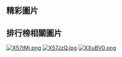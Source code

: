 ## 精彩圖片

## 排行榜相關圖片

[![X57tMj.png](https://s1.ax1x.com/2022/06/14/X57tMj.png)](https://imgtu.com/i/X57tMj)
[![X57JzQ.jpg](https://s1.ax1x.com/2022/06/14/X57JzQ.jpg)](https://imgtu.com/i/X57JzQ)
[![XXuBV0.png](https://s1.ax1x.com/2022/06/19/XXuBV0.png)](https://imgtu.com/i/XXuBV0)
